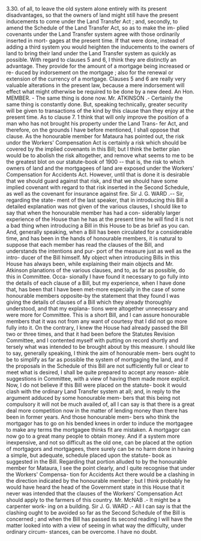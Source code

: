 3.30. of all, to leave the old system alone entirely with its present disadvantages, so that the owners of land might still have the present inducements to come under the Land Transfer Act ; and, secondly, to amend the Schedule of the Land Transfer Act, so as to make the im- plied covenants under the Land Transfer system agree with those ordinarily inserted in mort- gages at the present time. If that were done, instead of adding a third system you would heighten the inducements to the owners of land to bring their land under the Land Transfer system as quickly as possible. With regard to clauses 5 and 6, I think they are distinctly an advantage. They provide for the amount of a mortgage being increased or re- duced by indorsement on the mortgage ; also for the renewal or extension of the currency of a mortgage. Clauses 5 and 6 are really very valuable alterations in the present law, because a mere indorsement will effect what might otherwise be required to be done by a new deed. An Hon. MEMBER. - The same thing is done now. Mr. ATKINSON .- Certainly the same thing is constantly done. But, speaking technically, greater security will be given to transactions of the kind by this clause than they enjoy at the present time. As to clause 7. 1 think that will only improve the position of a man who has not brought his property under the Land Trans- fer Act, and therefore, on the grounds I have before mentioned, I shall oppose that clause. As the honourable member for Mataura has pointed out, the risk undor the Workers' Compensation Act is certainly a risk which should be covered by the implied covenants in this Bill; but I think the better plan would be to abolish the risk altogether, and remove what seems to me to be the greatest blot on our statute-book of 1900 -- that is, the risk to which owners of land and the mortgagees of land are exposed under the Workers' Compensation for Accidents Act. However, until that is done it is desirable that we should guard against that risk, and that we should have some implied covenant with regard to that risk inserted in the Second Schedule, as well as the covenant for insurance against fire. Sir J. G. WARD .-- Sir, regarding the state- ment of the last speaker, that in introducing this Bill a detailed explanation was not given of the various clauses, I should like to say that when the honourable member has had a con- siderably larger experience of the House than he has at the present time he will find it is not a bad thing when introducing a Bill in this House to be as brief as you can. And, generally speaking, when a Bill has been circulated for a considerable time, and has been in the hands of honourable members, it is natural to suppose that each member has read the clauses of the Bill, and understands the intentions and pur- port of the measure just as well as the intro- ducer of the Bill himself. My object when introducing Bills in this House has always been, while explaining their main objects and Mr. Atkinson planations of the various clauses, and to, as far as possible, do this in Committee. Occa- sionally I have found it necessary to go fully into the details of each clause of a Bill, but my experience, when I have done that, has been that I have been met-more especially in the case of some honourable members opposite-by the statement that they found I was giving the details of clauses of a Bill which they already thoroughly understood, and that my explana- tions were altogether unnecessary and were more for Committee. This is a short Bill, and I can assure honourable members that it was not from any want of courtesy that I did not go more fully into it. On the contrary, I knew the House had already passed the Bill two or three times, and that it had been before the Statutes Revision Committee, and I contented myself with putting on record shortly and tersely what was intended to be brought about by this measure. I should like to say, generally speaking, I think the aim of honourable mem- bers ought to be to simplify as far as possible the system of mortgaging the land, and if the proposals in the Schedule of this Bill are not sufficiently full or clear to meet what is desired, I shall be quite prepared to accept any reason- able suggestions in Committee, with a view of having them made more explicit. Now, I do not believe if this Bill were placed on the statute- book it would clash with the ordinary Land Transfer system at all; and, in reply to the argument adduced by some honourable mem- bers that this being not compulsory it will not be much availed of, all I can say is that there is a great deal more competition now in the matter of lending money than there has been in former years. And those honourable mem- bers who think the mortgagor has to go on his bended knees in order to induce the mortgagee to make any terms the mortgagee thinks fit are mistaken. A mortgagor can now go to a great many people to obtain money. And if a system more inexpensive, and not so difficult as the old one, can be placed at the option of mortgagors and mortgagees, there surely can be no harm done in having a simple, but adequate, schedule placed upon the statute- book as suggested in the Bill. Regarding that portion alluded to by the honourable member for Mataura, I see the point clearly, and I quite recognise that under the Workers' Compensa- tion for Accidents Act there would be a clashing in the direction indicated by the honourable member ; but I think probably he would have heard the head of the Government state in this House that it never was intended that the clauses of the Workers' Compensation Act should apply to the farmers of this country. Mr. McNAB .- It might be a carpenter work- ing on a building. Sir J. G. WARD .- All I can say is that the clashing ought to be avoided so far as the Second Schedule of the Bill is concerned ; and when the Bill has passed its second reading I will have the matter looked into with a view of seeing in what way the difficulty, under ordinary circum- stances, can be overcome. I have no doubt. 